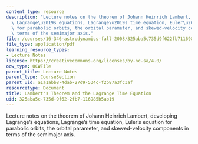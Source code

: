 ```yaml
---
content_type: resource
description: "Lecture notes on the theorem of Johann Heinrich Lambert, developing\
  \ Lagrange\u2019s equations, Lagrange\u2019s time equation, Euler\u2019s equation\
  \ for parabolic orbits, the orbital parameter, and skewed-velocity components in\
  \ terms of the semimajor axis."
file: /courses/16-346-astrodynamics-fall-2008/325aba5c735d9f622fb7116985b5ab19_lec_09.pdf
file_type: application/pdf
learning_resource_types:
- Lecture Notes
license: https://creativecommons.org/licenses/by-nc-sa/4.0/
ocw_type: OCWFile
parent_title: Lecture Notes
parent_type: CourseSection
parent_uid: a1a1abb8-4dab-27d9-534c-f2b87a3fc3af
resourcetype: Document
title: Lambert's Theorem and the Lagrange Time Equation
uid: 325aba5c-735d-9f62-2fb7-116985b5ab19
---
```

Lecture notes on the theorem of Johann Heinrich Lambert, developing Lagrange’s equations, Lagrange’s time equation, Euler’s equation for parabolic orbits, the orbital parameter, and skewed-velocity components in terms of the semimajor axis.